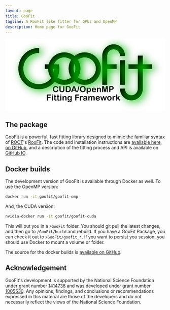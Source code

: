 ```yaml
---
layout: page
title: GooFit
tagline: A RooFit like fitter for GPUs and OpenMP
description: Home page for GooFit
---
```


[![GooFit Logo](./images/GooFitLogo.png)][GooFit]

## The package

[GooFit] is a powerful, fast fitting library designed to mimic the familiar syntax of [ROOT](https://root.cern.ch)'s [RooFit](http://roofit.sourceforge.net). The code and installation instructions are [available here, on GitHub][GooFit], and a description of the fitting process and API is available on [GitHub IO](https://GooFit.github.io/GooFit).


## Docker builds

The development version of GooFit is available through Docker as well. To use the OpenMP version:

```bash
docker run -it goofit/goofit-omp
```

And, the CUDA version:

```bash
nvidia-docker run -it goofit/goofit-cuda
```

This will put you in a `/GooFit` folder. You should git pull the latest changes, and then go to `/GooFit/build` and rebuild. If you have a GooFit Package, you can check it out to `/GooFit/goofit_*`. If you want to persist you session, you should use Docker to mount a volume or folder.

The source for the docker builds is [available on GitHub](https://github.com/GooFit/goofit-docker).

## Acknowledgement 

GooFit's development is supported by the National Science Foundation under grant number [1414736]
and was developed under grant number [1005530]. 
Any opinions, findings, and conclusions or recommendations expressed in this material are those of the developers
and do not necessarily reflect the views of the National Science Foundation.

[GooFit]:            https://github.com/GooFit/GooFit
[1005530]:           https://nsf.gov/awardsearch/showAward?AWD_ID=1005530
[1414736]:           https://nsf.gov/awardsearch/showAward?AWD_ID=1414736
